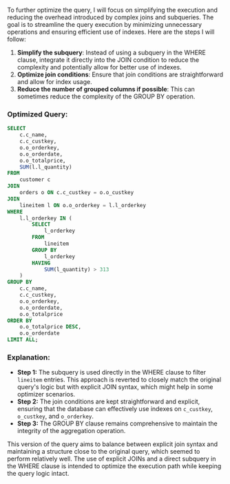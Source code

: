 To further optimize the query, I will focus on simplifying the execution and reducing the overhead introduced by complex joins and subqueries. The goal is to streamline the query execution by minimizing unnecessary operations and ensuring efficient use of indexes. Here are the steps I will follow:

1. **Simplify the subquery**: Instead of using a subquery in the WHERE clause, integrate it directly into the JOIN condition to reduce the complexity and potentially allow for better use of indexes.
2. **Optimize join conditions**: Ensure that join conditions are straightforward and allow for index usage.
3. **Reduce the number of grouped columns if possible**: This can sometimes reduce the complexity of the GROUP BY operation.

### Optimized Query:
```sql
SELECT 
    c.c_name, 
    c.c_custkey, 
    o.o_orderkey, 
    o.o_orderdate, 
    o.o_totalprice, 
    SUM(l.l_quantity)
FROM 
    customer c
JOIN 
    orders o ON c.c_custkey = o.o_custkey
JOIN 
    lineitem l ON o.o_orderkey = l.l_orderkey
WHERE 
    l.l_orderkey IN (
        SELECT 
            l_orderkey 
        FROM 
            lineitem 
        GROUP BY 
            l_orderkey 
        HAVING 
            SUM(l_quantity) > 313
    )
GROUP BY 
    c.c_name, 
    c.c_custkey, 
    o.o_orderkey, 
    o.o_orderdate, 
    o.o_totalprice
ORDER BY 
    o.o_totalprice DESC, 
    o.o_orderdate
LIMIT ALL;
```

### Explanation:
- **Step 1:** The subquery is used directly in the WHERE clause to filter `lineitem` entries. This approach is reverted to closely match the original query's logic but with explicit JOIN syntax, which might help in some optimizer scenarios.
- **Step 2:** The join conditions are kept straightforward and explicit, ensuring that the database can effectively use indexes on `c_custkey`, `o_custkey`, and `o_orderkey`.
- **Step 3:** The GROUP BY clause remains comprehensive to maintain the integrity of the aggregation operation.

This version of the query aims to balance between explicit join syntax and maintaining a structure close to the original query, which seemed to perform relatively well. The use of explicit JOINs and a direct subquery in the WHERE clause is intended to optimize the execution path while keeping the query logic intact.